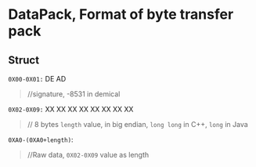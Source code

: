 DataPack, Format of byte transfer pack
=========

Struct
------

`0X00-0X01:` DE AD <br>
>//signature, -8531 in demical

`0X02-0X09:` XX XX XX XX XX XX XX XX  <br>
>// 8 bytes `length` value, in big endian, `long long` in C++, `long` in Java

`0XA0-(0XA0+length)`:  <br>
>//Raw data, `0X02-0X09` value as length
